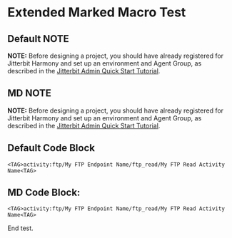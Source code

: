 # Extended Marked Macro Test

## Default NOTE

<div class="confluence-information-macro confluence-information-macro-information conf-macro output-block" data-hasbody="true" data-macro-name="info">
  <span class="aui-icon aui-icon-small aui-iconfont-info confluence-information-macro-icon"> </span>
  <div class="confluence-information-macro-body">
    <strong>NOTE:</strong> Before designing a project, you should have already registered for Jitterbit Harmony and set up an environment and Agent Group, as described in the&nbsp;<a href="/display/DOC/Jitterbit+Admin+Quick+Start+Tutorial">Jitterbit Admin Quick Start Tutorial</a>.
  </div>
</div>

## MD NOTE

**NOTE:** Before designing a project, you should have already registered for Jitterbit Harmony and set up an
environment and Agent Group, as described in the [Jitterbit Admin Quick Start
Tutorial](/display/DOC/Jitterbit+Admin+Quick+Start+Tutorial).

## Default Code Block

<div markdown="1" class="code panel pdl conf-macro output-block"
style="border-width: 1px;" hasbody="true" macro-name="code">

<div markdown="1" class="codeContent panelContent pdl">

``` syntaxhighlighter-pre
<TAG>activity:ftp/My FTP Endpoint Name/ftp_read/My FTP Read Activity Name<TAG>
```

</div>

</div>

## MD Code Block:

```
<TAG>activity:ftp/My FTP Endpoint Name/ftp_read/My FTP Read Activity Name<TAG>
```

End test.
